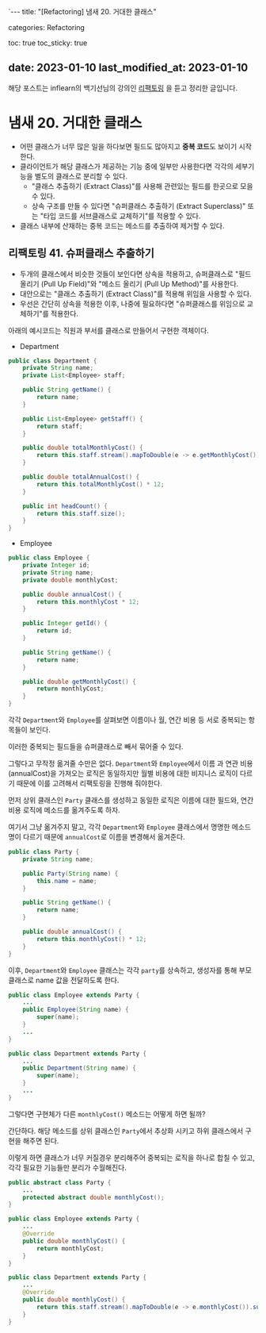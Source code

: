 `---
title:  "[Refactoring] 냄새 20. 거대한 클래스"

categories: Refactoring

toc: true
toc_sticky: true

date: 2023-01-10
last_modified_at: 2023-01-10
---

해당 포스트는 inflearn의 백기선님의 강의인 [리팩토링](https://www.inflearn.com/course/%EB%A6%AC%ED%8C%A9%ED%86%A0%EB%A7%81) 을 듣고 정리한 글입니다.

# 냄새 20. 거대한 클래스

- 어떤 클래스가 너무 많은 일을 하다보면 필드도 많아지고 **중복 코드**도 보이기 시작한다.
- 클라이언트가 해당 클래스가 제공하는 기능 중에 일부만 사용한다면 각각의 세부기능을 별도의 클래스로 분리할 수 있다.
  - "클래스 추출하기 (Extract Class)"를 사용해 관련있는 필드를 한곳으로 모을 수 있다.
  - 상속 구조를 만들 수 있다면 "슈퍼클래스 추출하기 (Extract Superclass)" 또는 "타입 코드를 서브클래스로 교체하기"를 적용할 수 있다.
- 클래스 내부에 산재하는 중복 코드는 메소드를 추출하여 제거할 수 있다.


## 리팩토링 41. 슈퍼클래스 추출하기

- 두개의 클래스에서 비슷한 것들이 보인다면 상속을 적용하고, 슈퍼클래스로 "필드 올리기 (Pull Up Field)"와 "메소드 올리기 (Pull Up Method)"를 사용한다.
- 대안으로는 "클래스 추출하기 (Extract Class)"를 적용해 위임을 사용할 수 있다.
- 우선은 간단히 상속을 적용한 이후, 나중에 필요하다면 "슈퍼클래스를 위임으로 교체하기"를 적용한다.


아래의 예시코드는 직원과 부서를 클래스로 만들어서 구현한 객체이다.

- Department

```java
public class Department {
    private String name;
    private List<Employee> staff;

    public String getName() {
        return name;
    }

    public List<Employee> getStaff() {
        return staff;
    }

    public double totalMonthlyCost() {
        return this.staff.stream().mapToDouble(e -> e.getMonthlyCost()).sum();
    }

    public double totalAnnualCost() {
        return this.totalMonthlyCost() * 12;
    }

    public int headCount() {
        return this.staff.size();
    }
}
```

- Employee

```java
public class Employee {
    private Integer id;
    private String name;
    private double monthlyCost;

    public double annualCost() {
        return this.monthlyCost * 12;
    }

    public Integer getId() {
        return id;
    }

    public String getName() {
        return name;
    }

    public double getMonthlyCost() {
        return monthlyCost;
    }
}
```

각각 `Department`와 `Employee`를 살펴보면 이름이나 월, 연간 비용 등 서로 중복되는 항목들이 보인다.

이러한 중복되는 필드들을 슈퍼클래스로 빼서 묶어줄 수 있다.

그렇다고 무작정 옮겨줄 수만은 없다. `Department`와 `Employee`에서 이름 과 연관 비용(annualCost)을 가져오는 로직은 동일하지만 월별 비용에 대한 비지니스 로직이 다르기 때문에 이를 고려해서 리팩토링을 진행해 줘야한다.

먼저 상위 클래스인 `Party` 클래스를 생성하고 동일한 로직은 이름에 대한 필드와, 연간비용 로직에 메소드를 옮겨주도록 하자.

여기서 그냥 옮겨주지 말고, 각각 `Department`와 `Employee` 클래스에서 명명한 메소드 명이 다르기 때문에 `annualCost`로 이름을 변경해서 옮겨준다.

```java
public class Party {
    private String name;

    public Party(String name) {
        this.name = name;
    }

    public String getName() {
        return name;
    }

    public double annualCost() {
        return this.monthlyCost() * 12;
    }
}
```

이후, `Department`와 `Employee` 클래스는 각각 `party`를 상속하고, 생성자를 통해 부모클래스로 name 값을 전달하도록 한다.

```java
public class Employee extends Party {
    ...
    public Employee(String name) {
        super(name);
    }
    ...
}

public class Department extends Party {
    ...
    public Department(String name) {
        super(name);
    }
    ...
}
```

그렇다면 구현체가 다른 `monthlyCost()` 메소드는 어떻게 하면 될까?  

간단하다. 해당 메소드를 상위 클래스인 `Party`에서 추상화 시키고 하위 클래스에서 구현을 해주면 된다. 

이렇게 하면 클래스가 너무 커질경우 분리해주어 중복되는 로직을 하나로 합칠 수 있고, 각각 필요한 기능들만 분리가 수월해진다.

```java
public abstract class Party {
    ...
    protected abstract double monthlyCost();
}
```

```java
public class Employee extends Party {
    ...
    @Override
    public double monthlyCost() {
        return monthlyCost;
    }
}

public class Department extends Party {
    ...
    @Override
    public double monthlyCost() {
        return this.staff.stream().mapToDouble(e -> e.monthlyCost()).sum();
    }
}
```




